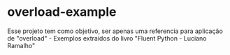 # overload-example
Esse projeto tem como objetivo, ser apenas uma referencia para aplicação de "overload" - Exemplos extraídos do livro "Fluent Python - Luciano Ramalho"
